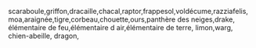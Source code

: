 scaraboule,griffon,dracaille,chacal,raptor,frappesol,voldécume,razziafelis,
moa,araignée,tigre,corbeau,chouette,ours,panthère des neiges,drake,
élémentaire de feu,élémentaire d air,élémentaire de terre,
limon,warg,
chien-abeille,
dragon,